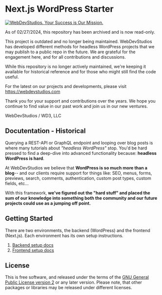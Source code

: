 # Next.js WordPress Starter

[![WebDevStudios. Your Success is Our Mission.](https://webdevstudios.com/wp-content/uploads/2024/02/wds-banner.png)](https://webdevstudios.com/contact/)

As of 02/27/2024, this repository has been archived and is now read-only. 

This project is outdated and no longer being maintained. WebDevStudios has developed different methods for headless WordPress projects that we may publish to a public repo in the future.  We are grateful for the engagement here, and for all contributions and discussions.

While this repository is no longer actively maintained, we're keeping it available for historical reference and for those who might still find the code useful.

For the latest on our projects and developments, please visit https://webdevstudios.com

Thank you for your support and contributions over the years. We hope you continue to find value in our past work and join us in our new ventures.

WebDevStudios / WD3, LLC

## Docutentation - Historical

Querying a REST-API or GraphQL endpoint and looping over blog posts is where many tutorials about _"headless WordPress"_ stop. You'd be hard pressed to find a deep-dive into advanced functionality because: **headless WordPress is hard**.

At WebDevStudios we believe that **WordPress is so much more than a blog**-- and our clients require support for things like: SEO, menus, forms, previews, search, comments, authentication, custom post types, custom fields, etc...

With this framework, **we've figured out the "hard stuff" and placed the sum of our knowledge into something both the community and our future projects could use as a jumping off point.**

## Getting Started

There are two environments, the backend (WordPress) and the frontend (Next.js). Each environment has its own setup instructions.

1. [Backend setup docs](https://webdevstudios.github.io/nextjs-wordpress-starter/docs/backend)
2. [Frontend setup docs](https://webdevstudios.github.io/nextjs-wordpress-starter/docs/frontend)

## License

This is free software, and released under the terms of the [GNU General Public License version 2](/LICENSE.md) or any later version. Please note, that other packages or libraries may be released under different licenses.
